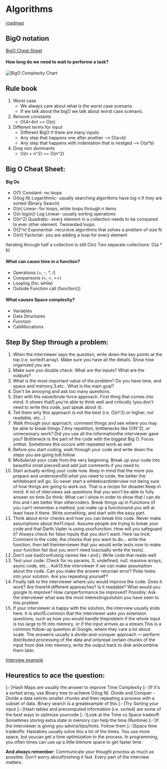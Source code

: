 # Algorithms

[roadmap](https://coggle.it/diagram/W5u8QkZs6r4sZM3J/t/master-the-interview)

## BigO notation

[BigO Cheat Sheet](https://www.bigocheatsheet.com/)

#### How long do we need to wait to performe a task?

![BigO Complexity Chart](big-o-complexity-chart.jpg)

## Rule book
1. Worst case
    * We always care about what is the worst case scenario.
    * If we talk about the bigO we talk about worst case scenario.
2. Remove constants
    * O(4+4n) == O(n)
3. Different terms for input
    * Different BigO if there are many inputs
    * Any step that happens one after another --> O(a+b)
    * Any step that happens with indentation that is nestged --> O(a*b)
4. Drop non dominants
    * O(n + n^2) == O(n^2)

## Big O Cheat Sheet:

#### Big Os

* O(1) Constant- no loops
* O(log N) Logarithmic- usually searching algorithms have log n if they are sorted (Binary Search)
* O(n) Linear- for loops, while loops through n items
* O(n log(n)) Log Liniear- usually sorting operations
* O(n^2) Quadratic- every element in a collection needs to be compared to ever other element. Twonested loops
* O(2^n) Exponential- recursive algorithms that solves a problem of size N
* O(n!) Factorial- you are adding a loop for every element

Iterating through half a collection is still O(n)
Two separate collections: O(a * b)

#### What can cause time in a function?

* Operations (+, -, *, /)
* Comparisons (<, >, ==)
* Looping (for, while)
* Outside Function call (function())

#### What causes Space complexity?

* Variables
* Data Structures
* Function 
* CallAllocations

## Step By Step through a problem:

1. When the interviewer says the question, write down the key points at the top (i.e. sorted1.array). Make sure you have all the details. Show how organized you are.
2. Make sure you double check: What are the inputs? What are the outputs?
3. What is the most important value of the problem? Do you have time, and space and memory,3.etc.. What is the main goal?
4. Don't be annoying and ask too many questions.
5. Start with the naive/brute force approach. First thing that comes into mind. It shows that5.you’re able to think well and critically (you don't need to write this code, just speak about it).
6. Tell them why this approach is not the best (i.e. O(n^2) or higher, not readable, etc...)
7. Walk through your approach, comment things and see where you may be able to break things.7.Any repetition, bottlenecks like O(N^2), or unnecessary work? Did you use all the informationthe interviewer gave you? Bottleneck is the part of the code with the biggest Big O. Focus onthat. Sometimes this occurs with repeated work as well.
8. Before you start coding, walk through your code and write down the steps you are going to8.follow.
9. Modularize your code from the very beginning. Break up your code into beautiful small pieces9.and add just comments if you need to.
10. Start actually writing your code now. Keep in mind that the more you prepare and understand10.what you need to code, the better the whiteboard will go. So never start a whiteboardinterview not being sure of how things are going to work out. That is a recipe for disaster.Keep in mind: A lot of interviews ask questions that you won’t be able to fully answer on time.So think: What can I show in order to show that I can do this and I am better than othercoders. Break things up in Functions (if you can’t remember a method, just make up a functionand you will at least have it there. Write something, and start with the easy part.
11. Think about error checks and how you can break this code. Never make assumptions about the11.input. Assume people are trying to break your code and that Darth Vader is using yourfunction. How will you safeguard it? Always check for false inputs that you don’t want. Here isa trick: Comment in the code, the checks that you want to do... write the function, then tell theinterviewer that you would write tests now to make your function fail (but you won't need toactually write the tests).
12. Don’t use bad/confusing names like i and j. Write code that reads well
13. Test your code: Check for no params, 0, undefined, null, massive arrays, async code, etc... Ask13.the interviewer if we can make assumption about the code. Can you make the answer returnan error? Poke holes into your solution. Are you repeating yourself?
14. Finally talk to the interviewer where you would improve the code. Does it work? Are there14.different approaches? Is it readable? What would you google to improve? How canperformance be improved? Possibly: Ask the interviewer what was the most interestingsolution you have seen to this problem
15. If your interviewer is happy with the solution, the interview usually ends here. It is also15.common that the interviewer asks you extension questions, such as how you would handle theproblem if the whole input is too large to fit into memory, or if the input arrives as a stream.This is a common follow-up question at Google, where they care a lot about scale. The answeris usually a divide-and-conquer approach — perform distributed processing of the data and onlyread certain chunks of the input from disk into memory, write the output back to disk andcombine them later.

[Interview example](https://www.youtube.com/watch?v=XKu_SEDAykw)


## Heurestics to ace the question:

[✅]Hash Maps are usually the answer to improve Time Complexity
[✅]If it's a sorted array, use Binary tree to achieve O(log N). Divide and Conquer - Divide a data setinto smaller chunks and then repeating a process with a subset of data. Binary search is a greatexample of this
[✅]Try Sorting your input
[✅]Hash tables and precomputed information (i.e. sorted) are some of the best ways to optimize yourcode
[✅]Look at the Time vs Space tradeoff. Sometimes storing extra state in memory can help the time.(Runtime)
[✅]If the interviewer is giving you advice/tips/hints. Follow them
[✅]Space time tradeoffs: Hastables usually solve this a lot of the times. You use more space, but youcan get a time optimization to the process. In programming, you often times can use up a little bitmore space to get faster time

**And always remember**: Communicate your thought process as much as possible. Don’t worry aboutfinishing it fast. Every part of the interview matters.